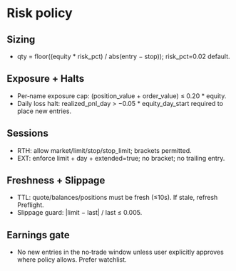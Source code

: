 # Risk policy

## Sizing
- qty = floor((equity * risk_pct) / abs(entry − stop)); risk_pct=0.02 default.

## Exposure + Halts
- Per‑name exposure cap: (position_value + order_value) ≤ 0.20 * equity.
- Daily loss halt: realized_pnl_day > −0.05 * equity_day_start required to place new entries.

## Sessions
- RTH: allow market/limit/stop/stop_limit; brackets permitted.
- EXT: enforce limit + day + extended=true; no bracket; no trailing entry.

## Freshness + Slippage
- TTL: quote/balances/positions must be fresh (≤10s). If stale, refresh Preflight.
- Slippage guard: |limit − last| / last ≤ 0.005.

## Earnings gate
- No new entries in the no‑trade window unless user explicitly approves where policy allows. Prefer watchlist.
